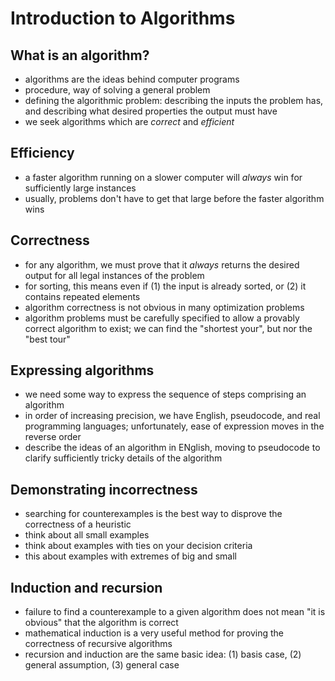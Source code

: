 # Introduction to Algorithms

## What is an algorithm?

- algorithms are the ideas behind computer programs
- procedure, way of solving a general problem
- defining the algorithmic problem: describing the inputs the problem has, and describing what desired properties the output must have
- we seek algorithms which are _correct_ and _efficient_

## Efficiency

- a faster algorithm running on a slower computer will _always_ win for sufficiently large instances
- usually, problems don't have to get that large before the faster algorithm wins

## Correctness

- for any algorithm, we must prove that it _always_ returns the desired output for all legal instances of the problem
- for sorting, this means even if (1) the input is already sorted, or (2) it contains repeated elements
- algorithm correctness is not obvious in many optimization problems
- algorithm problems must be carefully specified to allow a provably correct algorithm to exist; we can find the "shortest your", but nor the "best tour"

## Expressing algorithms

- we need some way to express the sequence of steps comprising an algorithm
- in order of increasing precision, we have English, pseudocode, and real programming languages; unfortunately, ease of expression moves in the reverse order
- describe the ideas of an algorithm in ENglish, moving to pseudocode to clarify sufficiently tricky details of the algorithm

## Demonstrating incorrectness

- searching for counterexamples is the best way to disprove the correctness of a heuristic
- think about all small examples
- think about examples with ties on your decision criteria
- this about examples with extremes of big and small

## Induction and recursion

- failure to find a counterexample to a given algorithm does not mean "it is obvious" that the algorithm is correct
- mathematical induction is a very useful method for proving the correctness of recursive algorithms
- recursion and induction are the same basic idea: (1) basis case, (2) general assumption, (3) general case